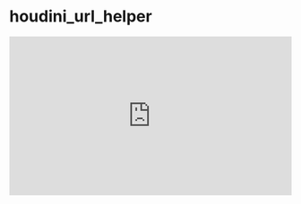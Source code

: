 # houdini_url_helper
<div style="padding:56.25% 0 0 0;position:relative;"><iframe src="https://player.vimeo.com/video/787251197?h=efb2ea97ad&amp;badge=0&amp;autopause=0&amp;player_id=0&amp;app_id=58479" frameborder="0" allow="autoplay; fullscreen; picture-in-picture" allowfullscreen style="position:absolute;top:0;left:0;width:100%;height:100%;" title="Houdini HDK simple URI handler"></iframe></div><script src="https://player.vimeo.com/api/player.js"></script>
